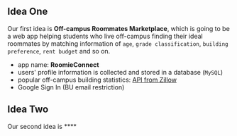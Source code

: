 ## Idea One
Our first idea is **Off-campus Roommates Marketplace**, which is going to be a web app helping students who live off-campus finding their ideal roommates by matching information of `age`, `grade classification`, `building preference`, `rent budget` and so on. 
* app name: **RoomieConnect**
* users' profile information is collected and stored in a database (`MySQL`)
* popular off-campus building statistics: [API from Zillow](https://www.zillowgroup.com/developers/api/public-data/public-records-api/)
* Google Sign In (BU email restriction)

## Idea Two
Our second idea is ****
